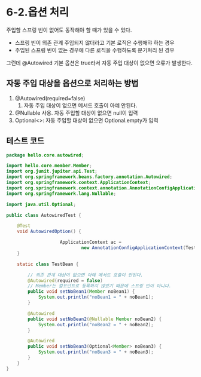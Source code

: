 # 6-2.옵션 처리

주입할 스프링 빈이 없어도 동작해야 할 때가 있을 수 있다. 

- 스프링 빈이 의존 관계 주입되지 않더라고 기본 로직은 수행애햐 하는 경우
- 주입된 스프링 빈이 없는 경우에 다른 로직을 수행하도록 분기처리 된 경우

그런데 @Autowired 기본 옵션은 true라서 자동 주입 대상이 없으면 오류가 발생한다.

## 자동 주입 대상을 옵션으로 처리하는 방법

1. @Autowired(required=false)
    1. 자동 주입 대상이 없으면 메서드 호출이 아예 안된다. 
2. @Nullable 사용. 자동 주입할 대상이 없으면 null이 입력
3. Optional<>: 자동 주입할 대상이 없으면 Optional.empty가 입력

## 테스트 코드

```java
package hello.core.autowired;

import hello.core.member.Member;
import org.junit.jupiter.api.Test;
import org.springframework.beans.factory.annotation.Autowired;
import org.springframework.context.ApplicationContext;
import org.springframework.context.annotation.AnnotationConfigApplicationContext;
import org.springframework.lang.Nullable;

import java.util.Optional;

public class AutowiredTest {

    @Test
    void AutowiredOption() {

			        ApplicationContext ac = 
							new AnnotationConfigApplicationContext(TestBean.class);
    }

    static class TestBean {

        // 의존 관계 대상이 없으면 아예 메서드 호출이 안된다.
        @Autowired(required = false)
        // Member는 컴포넌트로 등록하지 않았기 때문에 스프링 빈이 아니다.
        public void setNoBean1(Member noBean1) {
            System.out.println("noBean1 = " + noBean1);
        }

        @Autowired
        public void setNoBean2(@Nullable Member noBean2) {
            System.out.println("noBean2 = " + noBean2);
        }

        @Autowired
        public void setNoBean3(Optional<Member> noBean3) {
            System.out.println("noBean3 = " + noBean3);
        }
    }
}
```
